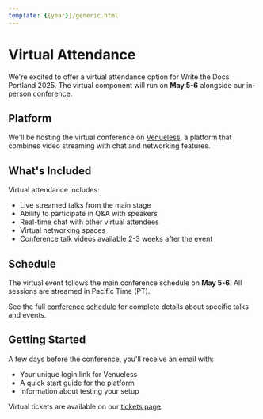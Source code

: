 ```yaml
---
template: {{year}}/generic.html
---
```


# Virtual Attendance

We're excited to offer a virtual attendance option for Write the Docs Portland 2025.
The virtual component will run on **May 5-6** alongside our in-person conference.

## Platform

We'll be hosting the virtual conference on [Venueless](https://venueless.org), 
a platform that combines video streaming with chat and networking features.

## What's Included

Virtual attendance includes:

* Live streamed talks from the main stage
* Ability to participate in Q&A with speakers
* Real-time chat with other virtual attendees
* Virtual networking spaces  
* Conference talk videos available 2-3 weeks after the event

## Schedule

The virtual event follows the main conference schedule on **May 5-6**. All sessions are streamed in Pacific Time (PT).

See the full [conference schedule](/conf/portland/2025/schedule/) for complete details about specific talks and events.

## Getting Started

A few days before the conference, you'll receive an email with:

* Your unique login link for Venueless
* A quick start guide for the platform
* Information about testing your setup

Virtual tickets are available on our [tickets page](/conf/portland/2025/tickets/).
